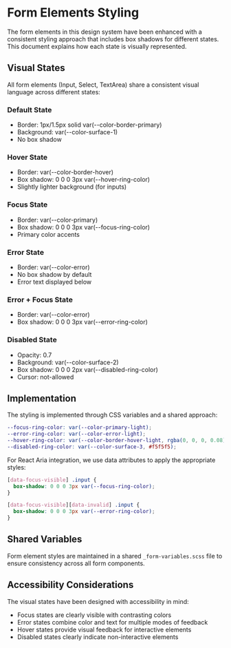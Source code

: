 # Form Elements Styling

The form elements in this design system have been enhanced with a consistent styling approach that includes box shadows for different states. This document explains how each state is visually represented.

## Visual States

All form elements (Input, Select, TextArea) share a consistent visual language across different states:

### Default State
- Border: 1px/1.5px solid var(--color-border-primary)
- Background: var(--color-surface-1)
- No box shadow

### Hover State
- Border: var(--color-border-hover)
- Box shadow: 0 0 0 3px var(--hover-ring-color)
- Slightly lighter background (for inputs)

### Focus State
- Border: var(--color-primary)
- Box shadow: 0 0 0 3px var(--focus-ring-color)
- Primary color accents

### Error State
- Border: var(--color-error)
- No box shadow by default
- Error text displayed below

### Error + Focus State
- Border: var(--color-error)
- Box shadow: 0 0 0 3px var(--error-ring-color)

### Disabled State
- Opacity: 0.7
- Background: var(--color-surface-2)
- Box shadow: 0 0 0 2px var(--disabled-ring-color)
- Cursor: not-allowed

## Implementation

The styling is implemented through CSS variables and a shared approach:

```scss
--focus-ring-color: var(--color-primary-light);
--error-ring-color: var(--color-error-light);
--hover-ring-color: var(--color-border-hover-light, rgba(0, 0, 0, 0.08));
--disabled-ring-color: var(--color-surface-3, #f5f5f5);
```

For React Aria integration, we use data attributes to apply the appropriate styles:

```scss
[data-focus-visible] .input {
  box-shadow: 0 0 0 3px var(--focus-ring-color);
}

[data-focus-visible][data-invalid] .input {
  box-shadow: 0 0 0 3px var(--error-ring-color);
}
```

## Shared Variables

Form element styles are maintained in a shared `_form-variables.scss` file to ensure consistency across all form components.

## Accessibility Considerations

The visual states have been designed with accessibility in mind:

- Focus states are clearly visible with contrasting colors
- Error states combine color and text for multiple modes of feedback
- Hover states provide visual feedback for interactive elements
- Disabled states clearly indicate non-interactive elements
